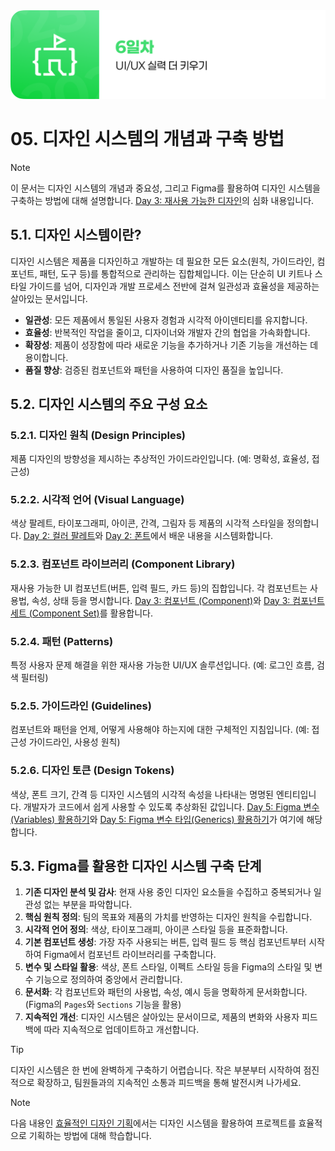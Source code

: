 <img src="./header.png" />

# 05. 디자인 시스템의 개념과 구축 방법

> [!NOTE]
> 이 문서는 디자인 시스템의 개념과 중요성, 그리고 Figma를 활용하여 디자인 시스템을 구축하는 방법에 대해 설명합니다. [Day 3: 재사용 가능한 디자인](./../day_3/07-Reusable-Design.md)의 심화 내용입니다.

## 5.1. 디자인 시스템이란?

디자인 시스템은 제품을 디자인하고 개발하는 데 필요한 모든 요소(원칙, 가이드라인, 컴포넌트, 패턴, 도구 등)를 통합적으로 관리하는 집합체입니다. 이는 단순히 UI 키트나 스타일 가이드를 넘어, 디자인과 개발 프로세스 전반에 걸쳐 일관성과 효율성을 제공하는 살아있는 문서입니다.

- **일관성**: 모든 제품에서 통일된 사용자 경험과 시각적 아이덴티티를 유지합니다.
- **효율성**: 반복적인 작업을 줄이고, 디자이너와 개발자 간의 협업을 가속화합니다.
- **확장성**: 제품이 성장함에 따라 새로운 기능을 추가하거나 기존 기능을 개선하는 데 용이합니다.
- **품질 향상**: 검증된 컴포넌트와 패턴을 사용하여 디자인 품질을 높입니다.

## 5.2. 디자인 시스템의 주요 구성 요소

### 5.2.1. 디자인 원칙 (Design Principles)

제품 디자인의 방향성을 제시하는 추상적인 가이드라인입니다. (예: 명확성, 효율성, 접근성)

### 5.2.2. 시각적 언어 (Visual Language)

색상 팔레트, 타이포그래피, 아이콘, 간격, 그림자 등 제품의 시각적 스타일을 정의합니다. [Day 2: 컬러 팔레트](./../day_2/03-Color-Pallete.md)와 [Day 2: 폰트](./../day_2/01-Fonts.md)에서 배운 내용을 시스템화합니다.

### 5.2.3. 컴포넌트 라이브러리 (Component Library)

재사용 가능한 UI 컴포넌트(버튼, 입력 필드, 카드 등)의 집합입니다. 각 컴포넌트는 사용법, 속성, 상태 등을 명시합니다. [Day 3: 컴포넌트 (Component)](./../day_3/10-Component.md)와 [Day 3: 컴포넌트 세트 (Component Set)](./../day_3/11-Component-Set.md)를 활용합니다.

### 5.2.4. 패턴 (Patterns)

특정 사용자 문제 해결을 위한 재사용 가능한 UI/UX 솔루션입니다. (예: 로그인 흐름, 검색 필터링)

### 5.2.5. 가이드라인 (Guidelines)

컴포넌트와 패턴을 언제, 어떻게 사용해야 하는지에 대한 구체적인 지침입니다. (예: 접근성 가이드라인, 사용성 원칙)

### 5.2.6. 디자인 토큰 (Design Tokens)

색상, 폰트 크기, 간격 등 디자인 시스템의 시각적 속성을 나타내는 명명된 엔티티입니다. 개발자가 코드에서 쉽게 사용할 수 있도록 추상화된 값입니다. [Day 5: Figma 변수(Variables) 활용하기](./../day_5/07-Figma-Variables.md)와 [Day 5: Figma 변수 타입(Generics) 활용하기](./../day_5/08-Figma-Variable-Types.md)가 여기에 해당합니다.

## 5.3. Figma를 활용한 디자인 시스템 구축 단계

1.  **기존 디자인 분석 및 감사**: 현재 사용 중인 디자인 요소들을 수집하고 중복되거나 일관성 없는 부분을 파악합니다.
2.  **핵심 원칙 정의**: 팀의 목표와 제품의 가치를 반영하는 디자인 원칙을 수립합니다.
3.  **시각적 언어 정의**: 색상, 타이포그래피, 아이콘 스타일 등을 표준화합니다.
4.  **기본 컴포넌트 생성**: 가장 자주 사용되는 버튼, 입력 필드 등 핵심 컴포넌트부터 시작하여 Figma에서 컴포넌트 라이브러리를 구축합니다.
5.  **변수 및 스타일 활용**: 색상, 폰트 스타일, 이펙트 스타일 등을 Figma의 스타일 및 변수 기능으로 정의하여 중앙에서 관리합니다.
6.  **문서화**: 각 컴포넌트와 패턴의 사용법, 속성, 예시 등을 명확하게 문서화합니다. (Figma의 `Pages`와 `Sections` 기능을 활용)
7.  **지속적인 개선**: 디자인 시스템은 살아있는 문서이므로, 제품의 변화와 사용자 피드백에 따라 지속적으로 업데이트하고 개선합니다.

> [!TIP]
> 디자인 시스템은 한 번에 완벽하게 구축하기 어렵습니다. 작은 부분부터 시작하여 점진적으로 확장하고, 팀원들과의 지속적인 소통과 피드백을 통해 발전시켜 나가세요.

> [!NOTE]
> 다음 내용인 [효율적인 디자인 기획](./06-Efficient-Design-Planning.md)에서는 디자인 시스템을 활용하여 프로젝트를 효율적으로 기획하는 방법에 대해 학습합니다.
